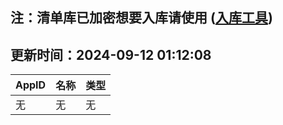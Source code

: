 ## 注：清单库已加密想要入库请使用 ([入库工具](https://github.com/BlankTMing/ManifestAutoUpdate/releases))

## 更新时间：2024-09-12 01:12:08
| AppID | 名称 | 类型  |
| :-------------------- | :----------------------------- | :----------- |
| 无 | 无 | 无 |
